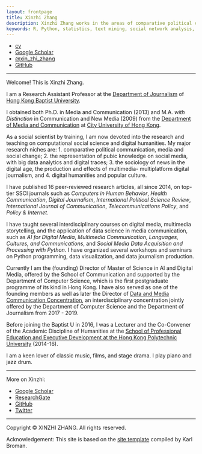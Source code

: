 ```yaml
---
layout: frontpage
title: Xinzhi Zhang
description: Xinzhi Zhang works in the areas of comparative political communication, media and social change, emerging technologies and the sociology of news, computational social science, and digital humanities.
keywords: R, Python, statistics, text mining, social network analysis, comparative political communication, social movements, social change, digital humanities
---
```


<div class="navbar">
  <div class="navbar-inner">
      <ul class="nav">
          <li><a href="{{ BASE_PATH }}/assets/CV_XinzhiZhang_201901.pdf">cv</a></li>
          <li><a href="https://scholar.google.com/citations?user=iOFeIDIAAAAJ&hl=en">Google Scholar</a></li>          
          <li><a href="https://twitter.com/xin_zhi_zhang">@xin_zhi_zhang</a></li>
          <li><a href="https://github.com/xzzhang2">GitHub</a></li>
      </ul>
  </div>
</div>

---

Welcome! This is Xinzhi Zhang.

I am a Research Assistant Professor at the [Department of Journalism](http://www.jour.hkbu.edu.hk/faculty-member/dr-xinzhi-zhang/) of [Hong Kong Baptist University](http://www.hkbu.edu.hk).

I obtained both Ph.D. in Media and Communication (2013) and M.A. *with Distinction* in Communication and New Media (2009) from the [Department of Media and Communication](http://www6.cityu.edu.hk/com/) at [City University of Hong Kong](www.cityu.edu.hk).

As a social scientist by training, I am now devoted into the research and teaching on computational social science and digital humanities. My major research niches are:
    1. comparative political communication, media and social change;
    2. the representation of pubic knowledge on social media, with big data analytics and digital traces;
    3. the sociology of news in the digital age, the production and effects of multimedia- multiplatform digital journalism, and
    4. digital humanities and popular culture. 

I have published 16 peer-reviewed research articles, all since 2014, on top-tier SSCI journals such as *Computers in Human Behavior*, *Health Communication*, *Digital Journalism*, *International Political Science Review*, *International Journal of Communication*, *Telecommunications Policy*, and *Policy & Internet*.

I have taught several interdisciplinary courses on digital media, multimedia storytelling, and the application of data science in media communication, such as *AI for Digital Media*, *Multimedia Communication*, *Languages, Cultures, and Communications*, and *Social Media Data Acquisition and Processing with Python.* I have organized several workshops and seminars on Python programming, data visualization, and data journalism production.

Currently I am the (founding) Director of Master of Science in AI and Digital Media, offered by the School of Communication and supported by the Department of Computer Science, which is the first postgraduate programme of its kind in Hong Kong. I have also served as one of the founding members as well as later the Director of [Data and Media Communication Concentration](http://bu-dmc.hkbu.edu.hk), an interdisciplinary concentration jointly offered by the Department of Computer Science and the Department of Journalism from 2017 - 2019.

Before joining the Baptist U in 2016, I was a Lecturer and the Co-Convener of the Academic Discipline of Humanities at the [School of Professional Education and Executive Development at the Hong Kong Polytechnic University](https://www.speed-polyu.edu.hk) (2014-16).

I am a keen lover of classic music, films, and stage drama. I play piano and jazz drum.

---

More on Xinzhi:
 - [Google Scholar](https://scholar.google.com.hk/citations?user=iOFeIDIAAAAJ&hl=en)
 - [ResearchGate](https://www.researchgate.net/profile/Xinzhi_Zhang3)
 - [GitHub](https://github.com/xzzhang2)
 - [Twitter](https://twitter.com/xin_zhi_zhang)

 ---

Copyright © XINZHI ZHANG. All rights reserved.

Acknowledgement: This site is based on the [site template](http://kbroman.org/simple_site/) compiled by Karl Broman.
